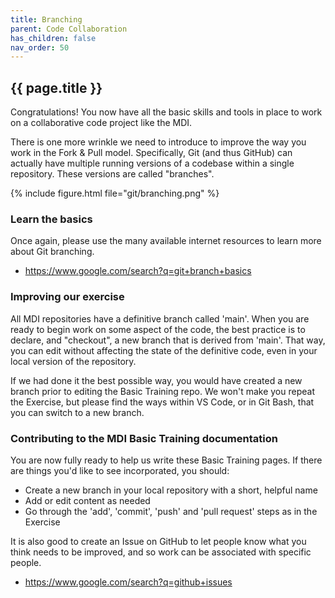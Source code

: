 ```yaml
---
title: Branching
parent: Code Collaboration
has_children: false
nav_order: 50
---
```


## {{ page.title }}

Congratulations! You now have all the 
basic skills and tools in place to work on a collaborative code
project like the MDI. 

There is one more wrinkle we need to introduce to improve the
way you work in the Fork & Pull model. Specifically, Git (and
thus GitHub) can actually have multiple running versions of a codebase
within a single repository. These versions are called "branches".

{% include figure.html file="git/branching.png" %}

### Learn the basics

Once again, please use the many available internet resources to learn 
more about Git branching.

- <https://www.google.com/search?q=git+branch+basics>

### Improving our exercise

All MDI repositories have a definitive branch called 'main'.
When you are ready to begin work on some aspect of the code,
the best practice is to declare, and "checkout", a new branch
that is derived from 'main'. That way, you can edit without 
affecting the state of the definitive code, even in your local
version of the repository. 

If we had done it the best possible way, you would have
created a new branch prior to editing the Basic Training repo.
We won't make you repeat the Exercise, but
please find the ways within VS Code, or in Git Bash, that you
can switch to a new branch.

### Contributing to the MDI Basic Training documentation

You are now fully ready to help us write these
Basic Training pages. If there
are things you'd like to see incorporated, you should:

- Create a new branch in your local repository with a short, helpful name
- Add or edit content as needed
- Go through the 'add', 'commit', 'push' and 'pull request' steps as in the Exercise

It is also good to create an Issue on GitHub
to let people know what you think needs to be improved, and so work can
be associated with specific people. 

- <https://www.google.com/search?q=github+issues>
